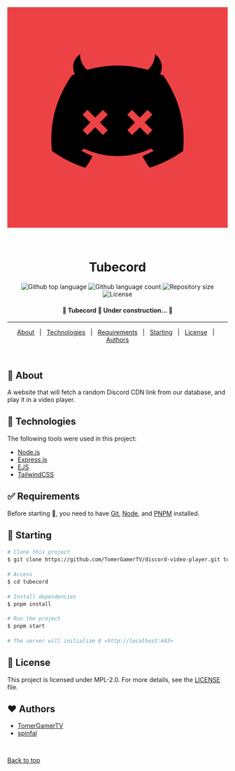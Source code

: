 <div align="center" id="top">
  <img src="/assets/images/logo.png" alt="Tubecord" />

  &#xa0;

  <!-- <a href="https://disctok.netlify.app">Demo</a> -->
</div>

<h1 align="center">Tubecord</h1>

<p align="center">
  <img alt="Github top language" src="https://img.shields.io/github/languages/top/TomerGamerTV/discord-video-player?color=56BEB8">

  <img alt="Github language count" src="https://img.shields.io/github/languages/count/TomerGamerTV/discord-video-player?color=56BEB8">

  <img alt="Repository size" src="https://img.shields.io/github/repo-size/TomerGamerTV/discord-video-player?color=56BEB8">

  <img alt="License" src="https://img.shields.io/github/license/TomerGamerTV/discord-video-player?color=56BEB8">

  <!-- <img alt="Github issues" src="https://img.shields.io/github/issues/TomerGamerTV/discord-video-player?color=56BEB8" /> -->

  <!-- <img alt="Github forks" src="https://img.shields.io/github/forks/TomerGamerTV/discord-video-player?color=56BEB8" /> -->

  <!-- <img alt="Github stars" src="https://img.shields.io/github/stars/TomerGamerTV/discord-video-player?color=56BEB8" /> -->
</p>

<!-- Status -->

<h4 align="center">
	🚧  Tubecord 🚀 Under construction...  🚧
</h4>

<hr>

<p align="center">
  <a href="#dart-about">About</a> &#xa0; | &#xa0;
  <a href="#rocket-technologies">Technologies</a> &#xa0; | &#xa0;
  <a href="#white_check_mark-requirements">Requirements</a> &#xa0; | &#xa0;
  <a href="#checkered_flag-starting">Starting</a> &#xa0; | &#xa0;
  <a href="#memo-license">License</a> &#xa0; | &#xa0;
  <a href="#authors" target="_blank">Authors</a>
</p>

<br>

## :dart: About ##

A website that will fetch a random Discord CDN link from our database, and play it in a video player.

## :rocket: Technologies ##

The following tools were used in this project:

- [Node.js](https://nodejs.org/en/)
- [Express.js](https://expressjs.com/)
- [EJS](https://ejs.co/)
- [TailwindCSS](https://tailwindcss.com/)

## :white_check_mark: Requirements ##

Before starting :checkered_flag:, you need to have [Git](https://git-scm.com), [Node](https://nodejs.org/en/), and [PNPM](https://pnpm.io/) installed.

## :checkered_flag: Starting ##

```bash
# Clone this project
$ git clone https://github.com/TomerGamerTV/discord-video-player.git tubecord

# Access
$ cd tubecord

# Install dependencies
$ pnpm install

# Run the project
$ pnpm start

# The server will initialize @ <http://localhost:443>
```

## :memo: License ##

This project is licensed under MPL-2.0. For more details, see the [LICENSE](LICENSE.md) file.

## :heart: Authors ##
- [TomerGamerTV](https://github.com/TomerGamerTV)
- [spinfal](https://out.spin.rip/github)

&#xa0;

<a href="#top">Back to top</a>
